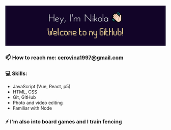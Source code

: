 ![Banner](images/picGitNC2.jpg)

### 📫 How to reach me: cerovina1997@gmail.com

### 💻 Skills:
- JavaScript (Vue, React, p5)
- HTML, CSS
- Git, GitHub
- Photo and video editing
- Familiar with Node

### ⚡ I'm also into board games and I train fencing
